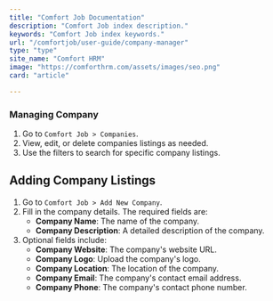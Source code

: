 ```yaml
---
title: "Comfort Job Documentation"
description: "Comfort Job index description."
keywords: "Comfort Job index keywords."
url: "/comfortjob/user-guide/company-manager"
type: "type"
site_name: "Comfort HRM"
image: "https://comforthrm.com/assets/images/seo.png"
card: "article"

---
```


### Managing Company

1. Go to `Comfort Job > Companies`.
2. View, edit, or delete companies listings as needed.
3. Use the filters to search for specific company listings.

## Adding Company Listings

1. Go to `Comfort Job > Add New Company`.
2. Fill in the company details. The required fields are:
   - **Company Name**: The name of the company.
   - **Company Description**: A detailed description of the company.
3. Optional fields include:
   - **Company Website**: The company's website URL.
   - **Company Logo**: Upload the company's logo.
   - **Company Location**: The location of the company.
   - **Company Email**: The company's contact email address.
   - **Company Phone**: The company's contact phone number.


